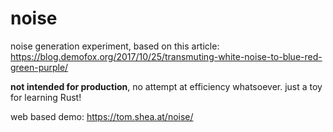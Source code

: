 # noise
noise generation experiment, based on this article: https://blog.demofox.org/2017/10/25/transmuting-white-noise-to-blue-red-green-purple/

**not intended for production**, no attempt at efficiency whatsoever. just a toy for learning Rust!

web based demo: https://tom.shea.at/noise/
